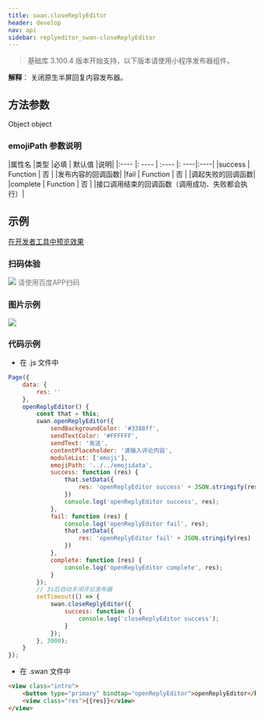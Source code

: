 ```yaml
---
title: swan.closeReplyEditor
header: develop
nav: api
sidebar: replyeditor_swan-closeReplyEditor
---
```

 

 

> 基础库 3.100.4 版本开始支持，以下版本请使用小程序发布器组件。

**解释**： 关闭原生半屏回复内容发布器。

 
## 方法参数 

Object object

### emojiPath 参数说明  

|属性名 |类型  |必填 | 默认值 |说明|
|:---- |: ---- | :---- |: ----|:----|
|success  |  Function  | 否 | |发布内容的回调函数|
|fail  |  Function  | 否 | |调起失败的回调函数|
|complete  |  Function  | 否 | |接口调用结束的回调函数（调用成功、失败都会执行）|
## 示例

<a href="swanide://fragment/0b076d14a84fe9292fa361e76a8016c51573803793833" title="在开发者工具中预览效果" target="_self">在开发者工具中预览效果</a>

### 扫码体验

<div class='scan-code-container'>
    <img src="https://b.bdstatic.com/miniapp/assets/images/doc_demo/pages_openReplyEditor.png" class="demo-qrcode-image" />
    <font color=#777 12px>请使用百度APP扫码</font>
</div>

###  图片示例  


<div class="m-doc-custom-examples">
    <div class="m-doc-custom-examples-correct">
        <img src="https://b.bdstatic.com/miniapp/images/closeReplyEditor.gif">
    </div>
    <div class="m-doc-custom-examples-correct">
        <img src=" ">
    </div>
    <div class="m-doc-custom-examples-correct">
        <img src=" ">
    </div>     
</div>

###  代码示例 



* 在 .js 文件中
```js
Page({
    data: {
        res: ''
    },
    openReplyEditor() {
        const that = this;
        swan.openReplyEditor({
            sendBackgroundColor: '#3388ff',
            sendTextColor: '#FFFFFF',
            sendText: '发送',
            contentPlaceholder: '请输入评论内容',
            moduleList: ['emoji'],
            emojiPath: '../../emojidata',
            success: function (res) {
                that.setData({
                    res: 'openReplyEditor success' + JSON.stringify(res)
                })
                console.log('openReplyEditor success', res);
            },
            fail: function (res) {
                console.log('openReplyEditor fail', res);
                that.setData({
                    res: 'openReplyEditor fail' + JSON.stringify(res)
                })
            },
            complete: function (res) {
                console.log('openReplyEditor complete', res);
            }
        });
        // 3s后自动关闭评论发布器
        setTimeout(() => {
            swan.closeReplyEditor({
                success: function () {
                    console.log('closeReplyEditor success');
                }
            });
        }, 3000);
    }
});
```

* 在 .swan 文件中
```html
<view class="intro">
    <button type="primary" bindtap="openReplyEditor">openReplyEditor</button>
    <view class="res">{{res}}</view>
</view>
```
